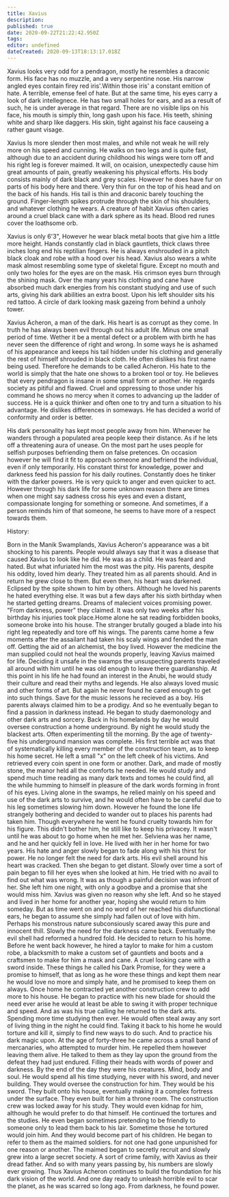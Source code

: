 ```yaml
---
title: Xavius
description: 
published: true
date: 2020-09-22T21:22:42.950Z
tags: 
editor: undefined
dateCreated: 2020-09-13T18:13:17.018Z
---
```


Xavius looks very odd for a pendragon, mostly he resembles a draconic form. His face has no muzzle, and a very serpentine nose. His narrow angled eyes contain firey red iris'.Within those iris' a constant emition of hate. A terrible, emense feel of hate. But at the same time, his eyes carry a look of dark intellegnece. He has two small holes for ears, and as a result of such, he is under average in that regard. There are no visible lips on his face, his mouth is simply thin, long gash upon his face. His teeth, shining white and sharp like daggers. His skin, tight against his face causeing a rather gaunt visage.

Xavius Is more slender then most males, and while not weak he will rely more on his speed and cunning. He walks on two legs and is quite fast, although due to an accident during childhood his wings were torn off and his right leg is forever maimed. It will, on ocaision, unexpectedly cause him great amounts of pain, greatly weakening his physical efforts. His body consists mainly of dark black and grey scales. However he does have fur on parts of his body here and there. Very thin fur on the top of his head and on the back of his hands. His tail is thin and draconic barely touching the ground. Finger-length spikes protrude through the skin of his shoulders, and whatever clothing he wears. A creature of habit Xavius often caries around a cruel black cane with a dark sphere as its head. Blood red runes cover the loathsome orb.

Xavius is only 6'3", However he wear black metal boots that give him a little more height. Hands constantly clad in black gauntlets, thick claws three inches long end his reptilian fingers. He is always enshrouded in a pitch black cloak and robe with a hood over his head. Xavius also wears a white mask almost resembling some type of skeletal figure. Except no mouth and only two holes for the eyes are on the mask. His crimson eyes burn through the shining mask. Over the many years his clothing and cane have absorbed much dark energies from his constant studying and use of such arts, giving his dark abilities an extra boost. Upon his left shoulder sits his red tattoo. A circle of dark looking mask gazeing from behind a unholy tower.

Xavius Acheron, a man of the dark. His heart is as corrupt as they come. In truth he has always been evil through out his adult life. Minus one small period of time. Wether it be a mental defect or a problem with birth he has never seen the difference of right and wrong. In some ways he is ashamed of his appearance and keeps his tail hidden under his clothing and generally the rest of himself shrouded in black cloth. He often dislikes his first name being used. Therefore he demands to be called Acheron. His hate to the world is simply that the hate one shows to a broken tool or toy. He believes that every pendragon is insane in some small form or another. He regards society as pitiful and flawed. Cruel and oppressing to those under his command he shows no mercy when it comes to advancing up the ladder of success. He is a quick thinker and often one to try and turn a situation to his advantage. He dislikes differences in someways. He has decided a world of conformity and order is better.

His dark personality has kept most people away from him. Whenever he wanders through a populated area people keep their distance. As if he lets off a threatening aura of unease. On the most part he uses people for selfish purposes befriending them on false pretences. On occasion however he will find it fit to approach someone and befriend the individual, even if only temporarily. His constant thirst for knowledge, power and darkness feed his passion for his daily routines. Constantly does he tinker with the darker powers. He is very quick to anger and even quicker to act. However through his dark life for some unknown reason there are times when one might say sadness cross his eyes and even a distant, compassionate longing for something or someone. And sometimes, if a person reminds him of that someone, he seems to have more of a respect towards them.

History:

Born in the Manik Swamplands, Xavius Acheron's appearance was a bit shocking to his parents. People would always say that it was a disease that caused Xavius to look like he did. He was as a child. He was feard and hated. But what infuriated him the most was the pity. His parents, despite his oddity, loved him dearly. They treated him as all parents should. And in return he grew close to them. But even then, his heart was darkened. Eclipsed by the spite shown to him by others. Although he loved his parents he hated everything else. It was but a few days after his sixth birthday when he started getting dreams. Dreams of malecient voices promising power. "From darkness, power" they claimed. It was only two weeks after his birthday his injuries took place.Home alone he sat reading forbidden books, someone broke into his house. The stranger brutally gouged a blade into his right leg repeatedly and tore off his wings. The parents came home a few moments after the assailant had taken his scaly wings and fended the man off. Getting the aid of an alchemist, the boy lived. However the medicine the man supplied could not heal the wounds properly, leaving Xavius maimed for life. Deciding it unsafe in the swamps the unsuspecting parents traveled all around with him until he was old enough to leave there guardianship. At this point in his life he had found an interest in the Anubi, he would study their culture and read their myths and legends. He also always loved music and other forms of art. But again he never found he cared enough to get into such things. Save for the music lessons he recieved as a boy. His parents always claimed him to be a prodigy. And so he eventually began to find a passion in darkness instead. He began to study daemonology and other dark arts and sorcery. Back in his homelands by day he would oversee construction a home underground. By night he would study the blackest arts. Often experimenting till the morning. By the age of twenty-five his underground mansion was complete. His first terrible act was that of systematically killing every member of the construction team, as to keep his home secret. He left a small "x" on the left cheek of his victims. And retrieved every coin spent in one form or another. Dark, and made of mostly stone, the manor held all the comforts he needed. He would study and spend much time reading as many dark texts and tomes he could find, all the while humming to himself in pleasure of the dark words forming in front of his eyes. Living alone in the swamps, he relied mainly on his speed and use of the dark arts to survive, and he would often have to be careful due to his leg sometimes slowing him down. However he found the lone life strangely bothering and decided to wander out to places his parents had taken him. Though everywhere he went he found cruelty towards him for his figure. This didn't bother him, he still like to keep his privacey. It wasn't until he was about to go home when he met her. Selviena was her name, and he and her quickly fell in love. He lived with her in her home for two years. His hate and anger slowly began to fade along with his thirst for power. He no longer felt the need for dark arts. His evil shell around his heart was cracked. Then she began to get distant. Slowly over time a sort of pain began to fill her eyes when she looked at him. He tried with no avail to find out what was wrong. It was as though a painful decision was infront of her. She left him one night, with only a goodbye and a promise that she would miss him. Xavius was given no reason why she left. And so he stayed and lived in her home for another year, hoping she would return to him someday. But as time went on and no word of her reached his disfunctional ears, he began to assume she simply had fallen out of love with him. Perhaps his monstrous nature subconsiously scared away this pure and innocent thill. Slowly the need for the darkness came back. Eventually the evil shell had reformed a hundred fold. He decided to return to his home. Before he went back however, he hired a taylor to make for him a custom robe, a blacksmith to make a custom set of gauntlets and boots and a craftsmen to make for him a mask and cane. A cruel looking cane with a sword inside. These things he called his Dark Promise, for they were a promise to himself, that as long as he wore these things and kept them near he would love no more and simply hate, and he promised to keep them on always. Once home he contracted yet another construction crew to add more to his house. He began to practice with his new blade for should the need ever arise he would at least be able to swing it with proper technique and speed. And as was his true calling he returned to the dark arts. Spending more time studying then ever. He would often steal away any sort of living thing in the night he could find. Taking it back to his home he would torture and kill it, simply to find new ways to do such. And to practice his dark magic upon. At the age of forty-three he came across a small band of mercanaries, who attempted to murder him. He repelled them however leaving them alive. He talked to them as they lay upon the ground from the defeat they had just endured. Filling their heads with words of power and darkness. By the end of the day they were his creatures. Mind, body and soul. He would spend all his time studying, never with his sword, and never building. They would oversee the construction for him. They would be his sword. They built onto his house, eventually making it a complex fortress under the surface. They even built for him a throne room. The construction crew was locked away for his study. They would even kidnap for him, although he would prefer to do that himself. He continued the tortures and the studies. He even began sometimes pretending to be friendly to someone only to lead them back to his lair. Sometime those he tortured would join him. And they would become part of his children. He began to refer to them as the maimed soldiers. for not one had gone unpunished for one reason or another. The maimed began to secretly recruit and slowly grew into a large secret society. A sort of crime family, with Xavius as their dread father. And so with many years passing by, his numbers are slowly ever growing. Thus Xavius Acheron continues to build the foundation for his dark vision of the world. And one day ready to unleash horrible evil to scar the planet, as he was scarred so long ago. From darkness, he found power.